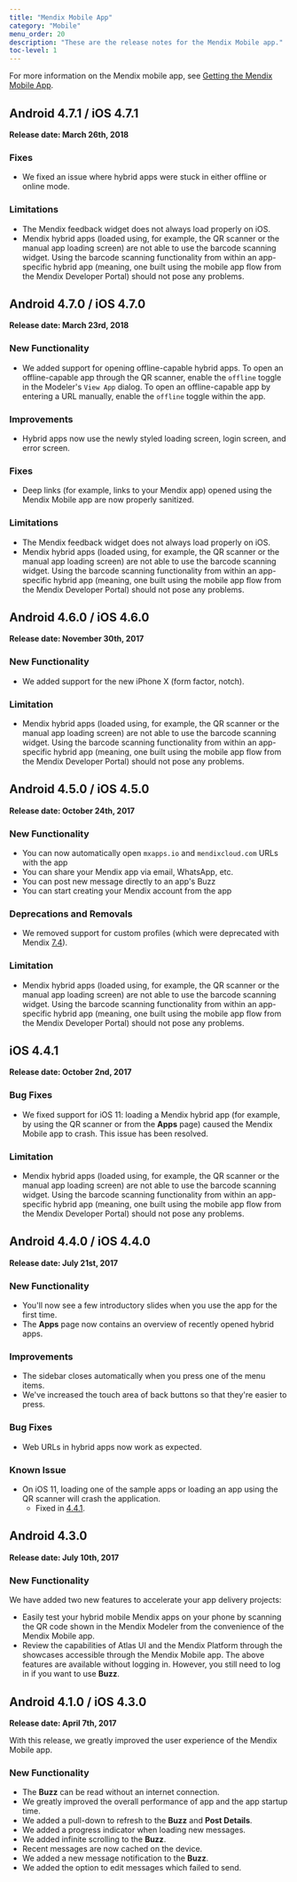 ```yaml
---
title: "Mendix Mobile App"
category: "Mobile"
menu_order: 20
description: "These are the release notes for the Mendix Mobile app."
toc-level: 1
---
```


For more information on the Mendix mobile app, see [Getting the Mendix Mobile App](/refguide/getting-the-mendix-app).

## Android 4.7.1 / iOS 4.7.1

**Release date: March 26th, 2018**

### Fixes

* We fixed an issue where hybrid apps were stuck in either offline or online mode.

### Limitations

* The Mendix feedback widget does not always load properly on iOS.
* Mendix hybrid apps (loaded using, for example, the QR scanner or the manual app loading screen) are not able to use the barcode scanning widget. Using the barcode scanning functionality from within an app-specific hybrid app (meaning, one built using the mobile app flow from the Mendix Developer Portal) should not pose any problems.

## Android 4.7.0 / iOS 4.7.0

**Release date: March 23rd, 2018**

### New Functionality

* We added support for opening offline-capable hybrid apps. To open an offline-capable app through the QR scanner, enable the `offline` toggle in the Modeler's `View App` dialog. To open an offline-capable app by entering a URL manually, enable the `offline` toggle within the app.

### Improvements

* Hybrid apps now use the newly styled loading screen, login screen, and error screen.

### Fixes

* Deep links (for example, links to your Mendix app) opened using the Mendix Mobile app are now properly sanitized.

### Limitations

* The Mendix feedback widget does not always load properly on iOS.
* Mendix hybrid apps (loaded using, for example, the QR scanner or the manual app loading screen) are not able to use the barcode scanning widget. Using the barcode scanning functionality from within an app-specific hybrid app (meaning, one built using the mobile app flow from the Mendix Developer Portal) should not pose any problems.

## Android 4.6.0 / iOS 4.6.0

**Release date: November 30th, 2017**

### New Functionality

* We added support for the new iPhone X (form factor, notch).

### Limitation

* Mendix hybrid apps (loaded using, for example, the QR scanner or the manual app loading screen) are not able to use the barcode scanning widget. Using the barcode scanning functionality from within an app-specific hybrid app (meaning, one built using the mobile app flow from the Mendix Developer Portal) should not pose any problems.

## Android 4.5.0 / iOS 4.5.0

**Release date: October 24th, 2017**

### New Functionality

* You can now automatically open `mxapps.io` and `mendixcloud.com` URLs with the app
* You can share your Mendix app via email, WhatsApp, etc.
* You can post new message directly to an app's Buzz
* You can start creating your Mendix account from the app

### Deprecations and Removals

* We removed support for custom profiles (which were deprecated with Mendix [7.4](../studio-pro/7.4)).

### Limitation

* Mendix hybrid apps (loaded using, for example, the QR scanner or the manual app loading screen) are not able to use the barcode scanning widget. Using the barcode scanning functionality from within an app-specific hybrid app (meaning, one built using the mobile app flow from the Mendix Developer Portal) should not pose any problems.

## iOS 4.4.1 <a name="RN441"></a>

**Release date: October 2nd, 2017**

### Bug Fixes

* We fixed support for iOS 11: loading a Mendix hybrid app (for example, by using the QR scanner or from the **Apps** page) caused the Mendix Mobile app to crash. This issue has been resolved.

### Limitation

* Mendix hybrid apps (loaded using, for example, the QR scanner or the manual app loading screen) are not able to use the barcode scanning widget. Using the barcode scanning functionality from within an app-specific hybrid app (meaning, one built using the mobile app flow from the Mendix Developer Portal) should not pose any problems.

## Android 4.4.0 / iOS 4.4.0

**Release date: July 21st, 2017**

### New Functionality

* You'll now see a few introductory slides when you use the app for the first time.
* The **Apps** page now contains an overview of recently opened hybrid apps.

### Improvements

* The sidebar closes automatically when you press one of the menu items.
* We've increased the touch area of back buttons so that they're easier to press.

### Bug Fixes

* Web URLs in hybrid apps now work as expected.

### Known Issue

* On iOS 11, loading one of the sample apps or loading an app using the QR scanner will crash the application. 
    * Fixed in [4.4.1](#RN441).

## Android 4.3.0

**Release date: July 10th, 2017**

### New Functionality

We have added two new features to accelerate your app delivery projects:

* Easily test your hybrid mobile Mendix apps on your phone by scanning the QR code shown in the Mendix Modeler from the convenience of the Mendix Mobile app.
* Review the capabilities of Atlas UI and the Mendix Platform through the showcases accessible through the Mendix Mobile app. The above features are available without logging in. However, you still need to log in if you want to use **Buzz**.

## Android 4.1.0 / iOS 4.3.0

**Release date: April 7th, 2017**

With this release, we greatly improved the user experience of the Mendix Mobile app.

### New Functionality

* The **Buzz** can be read without an internet connection.
* We greatly improved the overall performance of app and the app startup time.
* We added a pull-down to refresh to the **Buzz** and **Post Details**.
* We added a progress indicator when loading new messages.
* We added infinite scrolling to the **Buzz**.
* Recent messages are now cached on the device.
* We added a new message notification to the **Buzz**.
* We added the option to edit messages which failed to send.
